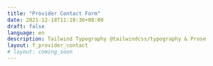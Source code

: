 ```yaml
---
title: "Provider Contact Form"
date: 2021-12-18T11:10:36+08:00
draft: false
language: en
description: Tailwind Typography @tailwindcss/typography & Prose
layout: f_provider_contact
# layout: coming_soon
--- 
```

